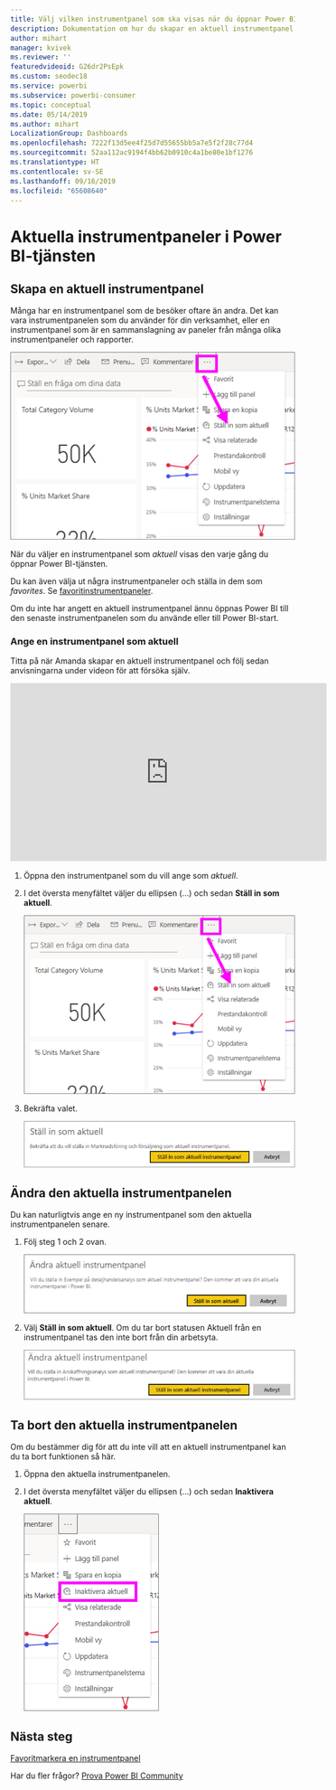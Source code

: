 ```yaml
---
title: Välj vilken instrumentpanel som ska visas när du öppnar Power BI-tjänsten
description: Dokumentation om hur du skapar en aktuell instrumentpanel i Power BI-tjänsten
author: mihart
manager: kvivek
ms.reviewer: ''
featuredvideoid: G26dr2PsEpk
ms.custom: seodec18
ms.service: powerbi
ms.subservice: powerbi-consumer
ms.topic: conceptual
ms.date: 05/14/2019
ms.author: mihart
LocalizationGroup: Dashboards
ms.openlocfilehash: 7222f13d5ee4f25d7d55655bb5a7e5f2f28c77d4
ms.sourcegitcommit: 52aa112ac9194f4bb62b0910c4a1be80e1bf1276
ms.translationtype: HT
ms.contentlocale: sv-SE
ms.lasthandoff: 09/16/2019
ms.locfileid: "65608640"
---
```

# <a name="featured-dashboards-in-power-bi-service"></a>Aktuella instrumentpaneler i Power BI-tjänsten
## <a name="create-a-featured-dashboard"></a>Skapa en aktuell instrumentpanel
Många har en instrumentpanel som de besöker oftare än andra.  Det kan vara instrumentpanelen som du använder för din verksamhet, eller en instrumentpanel som är en sammanslagning av paneler från många olika instrumentpaneler och rapporter.

![ikonen Ställ in som aktuell](./media/end-user-featured/power-bi-dropdown.png)

När du väljer en instrumentpanel som *aktuell* visas den varje gång du öppnar Power BI-tjänsten.  

Du kan även välja ut några instrumentpaneler och ställa in dem som *favorites*. Se [favoritinstrumentpaneler](end-user-favorite.md).

Om du inte har angett en aktuell instrumentpanel ännu öppnas Power BI till den senaste instrumentpanelen som du använde eller till Power BI-start.  

### <a name="to-set-a-dashboard-as-featured"></a>Ange en instrumentpanel som **aktuell**
Titta på när Amanda skapar en aktuell instrumentpanel och följ sedan anvisningarna under videon för att försöka själv.

<iframe width="560" height="315" src="https://www.youtube.com/embed/G26dr2PsEpk" frameborder="0" allowfullscreen></iframe>



1. Öppna den instrumentpanel som du vill ange som *aktuell*. 
2. I det översta menyfältet väljer du ellipsen (…) och sedan **Ställ in som aktuell**.  
   
    ![Ikonen Ange som aktuell](./media/end-user-featured/power-bi-dropdown.png)
3. Bekräfta valet.
   
    ![ställ in som aktuell instrumentpanel](./media/end-user-featured/power-bi-featured-confirm.png)

## <a name="change-the-featured-dashboard"></a>Ändra den aktuella instrumentpanelen
Du kan naturligtvis ange en ny instrumentpanel som den aktuella instrumentpanelen senare.

1. Följ steg 1 och 2 ovan.
   
    ![Fönstret Ändra den aktuella instrumentpanelen](./media/end-user-featured/power-bi-change-feature.png)
2. Välj **Ställ in som aktuell**. Om du tar bort statusen Aktuell från en instrumentpanel tas den inte bort från din arbetsyta.  
   
    ![meddelande om slutförande](./media/end-user-featured/power-bi-unfeature-new.png)

## <a name="remove-the-featured-dashboard"></a>Ta bort den aktuella instrumentpanelen
Om du bestämmer dig för att du inte vill att en aktuell instrumentpanel kan du ta bort funktionen så här.

1. Öppna den aktuella instrumentpanelen.
2. I det översta menyfältet väljer du ellipsen (…) och sedan **Inaktivera aktuell**.

    ![inaktivera vald aktuell instrumentpanel](./media/end-user-featured/power-bi-unfeature-newer.png)
   
## <a name="next-steps"></a>Nästa steg
[Favoritmarkera en instrumentpanel](end-user-favorite.md)

Har du fler frågor? [Prova Power BI Community](http://community.powerbi.com/)

